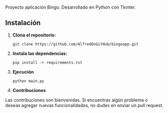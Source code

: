 Proyecto aplicación Bingo.
Desarrollado en Python con Tkinter.

## Instalación

1. **Clona el repositorio:**

   ```git clone https://github.com/AlfredOnGitHub/bingoapp.git```

2. **Instala las dependencias:**

    ```pip install -r requirements.txt```

3. **Ejecución**

    ```python main.py```

4. **Contribuciones**

Las contribuciones son bienvenidas. Si encuentras algún problema o deseas agregar nuevas funcionalidades, no dudes en enviar un pull request.
